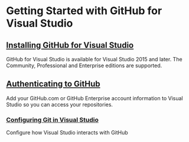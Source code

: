 # Getting Started with GitHub for Visual Studio

## [Installing GitHub for Visual Studio](installing-github-for-visual-studio.md)

GitHub for Visual Studio is available for Visual Studio 2015 and later. The Community, Professional and Enterprise editions are supported.

## [Authenticating to GitHub](authenticating-to-github.md)

Add your GitHub.com or GitHub Enterprise account information to Visual Studio so you can access your repositories.

### [Configuring Git in Visual Studio](configuring-git-in-visual-studio.md)

Configure how Visual Studio interacts with GitHub
